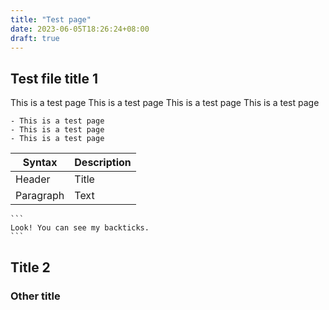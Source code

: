 ```yaml
---
title: "Test page"
date: 2023-06-05T18:26:24+08:00
draft: true
---
```


## Test file title 1

This is a test page This is a test page This is a test page
    This is a test page


    - This is a test page
    - This is a test page
    - This is a test page
     
| Syntax      | Description |
| ----------- | ----------- |
| Header      | Title       |
| Paragraph   | Text        |


````
```
Look! You can see my backticks.
```
````

## Title 2

### Other title